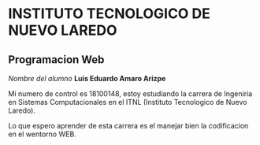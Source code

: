 # INSTITUTO TECNOLOGICO DE NUEVO LAREDO 

## Programacion Web

*Nombre del alumno* **Luis Eduardo Amaro Arizpe**

Mi numero de control es 18100148, estoy estudiando la carrera de Ingeniria en Sistemas Computacionales en el ITNL (Instituto Tecnologico de Nuevo Laredo).

Lo que espero aprender de esta carrera es el manejar bien la codificacion en el wentorno WEB.